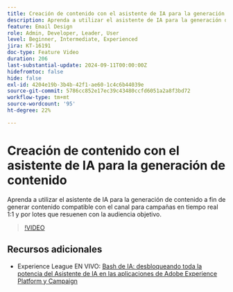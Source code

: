 ```yaml
---
title: Creación de contenido con el asistente de IA para la generación de contenido
description: Aprenda a utilizar el asistente de IA para la generación de contenido a fin de generar contenido compatible con el canal para campañas en tiempo real 1:1 y por lotes que resuenen con la audiencia objetivo.
feature: Email Design
role: Admin, Developer, Leader, User
level: Beginner, Intermediate, Experienced
jira: KT-16191
doc-type: Feature Video
duration: 206
last-substantial-update: 2024-09-11T00:00:00Z
hidefromtoc: false
hide: false
exl-id: 4204e19b-3b4b-42f1-ae60-1c4c6b44039e
source-git-commit: 5786cc852e17ec39c43480ccfd6051a2a8f3bd72
workflow-type: tm+mt
source-wordcount: '95'
ht-degree: 22%

---
```


# Creación de contenido con el asistente de IA para la generación de contenido

Aprenda a utilizar el asistente de IA para la generación de contenido a fin de generar contenido compatible con el canal para campañas en tiempo real 1:1 y por lotes que resuenen con la audiencia objetivo.

>[!VIDEO](https://video.tv.adobe.com/v/3433569/?learn=on)

## Recursos adicionales

* Experience League EN VIVO: [Bash de IA: desbloqueando toda la potencia del Asistente de IA en las aplicaciones de Adobe Experience Platform y Campaign](https://experienceleague.adobe.com/es/docs/events/experience-league-live-recordings/episodes/exl-live-episode-09-26-24)
